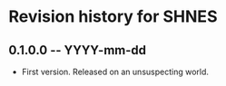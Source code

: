 # Revision history for SHNES

## 0.1.0.0 -- YYYY-mm-dd

* First version. Released on an unsuspecting world.
